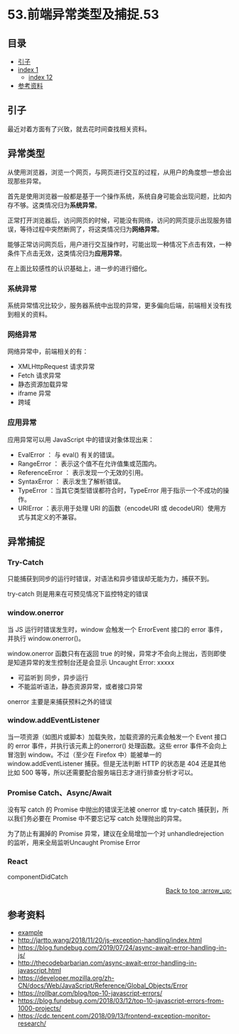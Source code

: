 # 53.前端异常类型及捕捉.53
## <a name="index"></a> 目录
- [引子](#start)
- [index 1](#index1)
  - [index 12](#index12)
- [参考资料](#reference)


## <a name="start"></a> 引子
最近对着方面有了兴致，就去花时间查找相关资料。

## 异常类型
从使用浏览器，浏览一个网页，与网页进行交互的过程，从用户的角度想一想会出现那些异常。

首先是使用浏览器一般都是基于一个操作系统，系统自身可能会出现问题，比如内存不够。这类情况归为**系统异常**。

正常打开浏览器后，访问网页的时候，可能没有网络，访问的网页提示出现服务错误，等待过程中突然断网了，将这类情况归为**网络异常**。

能够正常访问网页后，用户进行交互操作时，可能出现一种情况下点击有效，一种条件下点击无效，这类情况归为**应用异常**。

在上面比较感性的认识基础上，进一步的进行细化。

### 系统异常
系统异常情况比较少，服务器系统中出现的异常，更多偏向后端，前端相关没有找到相关的资料。

### 网络异常
网络异常中，前端相关的有：
- XMLHttpRequest 请求异常
- Fetch 请求异常
- 静态资源加载异常
- iframe 异常
- 跨域

### 应用异常
应用异常可以用 JavaScript 中的错误对象体现出来：
- EvalError ： 与 eval() 有关的错误。
- RangeError ： 表示这个值不在允许值集或范围内。
- ReferenceError ： 表示发现一个无效的引用。
- SyntaxError ： 表示发生了解析错误。
- TypeError ：当其它类型错误都符合时，TypeError 用于指示一个不成功的操作。
- URIError ：表示用于处理 URI 的函数（encodeURI 或 decodeURl）使用方式与其定义的不兼容。


## 异常捕捉

### Try-Catch
只能捕获到同步的运行时错误，对语法和异步错误却无能为力，捕获不到。

try-catch 则是用来在可预见情况下监控特定的错误

### window.onerror
当 JS 运行时错误发生时，window 会触发一个 ErrorEvent 接口的 error 事件，并执行 window.onerror()。

window.onerror 函数只有在返回 true 的时候，异常才不会向上抛出，否则即使是知道异常的发生控制台还是会显示 Uncaught Error: xxxxx

- 可监听到 同步，异步运行
- 不能监听语法，静态资源异常，或者接口异常

onerror 主要是来捕获预料之外的错误

### window.addEventListener
当一项资源（如图片或脚本）加载失败，加载资源的元素会触发一个 Event 接口的 error 事件，并执行该元素上的onerror() 处理函数。这些 error 事件不会向上冒泡到 window。不过（至少在 Firefox 中）能被单一的window.addEventListener 捕获。但是无法判断 HTTP 的状态是 404 还是其他比如 500 等等，所以还需要配合服务端日志才进行排查分析才可以。

### Promise Catch、Async/Await
没有写 catch 的 Promise 中抛出的错误无法被 onerror 或 try-catch 捕获到，所以我们务必要在 Promise 中不要忘记写 catch 处理抛出的异常。

为了防止有漏掉的 Promise 异常，建议在全局增加一个对 unhandledrejection 的监听，用来全局监听Uncaught Promise Error

### React
componentDidCatch





<div align="right"><a href="#index">Back to top :arrow_up:</a></div>

## <a name="reference"></a> 参考资料
- [example][url-base]
- http://jartto.wang/2018/11/20/js-exception-handling/index.html
- https://blog.fundebug.com/2019/07/24/async-await-error-handling-in-js/
- http://thecodebarbarian.com/async-await-error-handling-in-javascript.html
- https://developer.mozilla.org/zh-CN/docs/Web/JavaScript/Reference/Global_Objects/Error
- https://rollbar.com/blog/top-10-javascript-errors/
- https://blog.fundebug.com/2018/03/12/top-10-javascript-errors-from-1000-projects/
- https://cdc.tencent.com/2018/09/13/frontend-exception-monitor-research/

[url-base]:https://xxholic.github.io/segment
